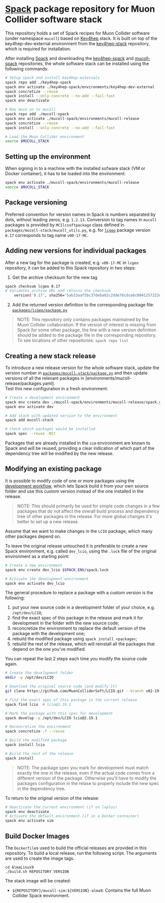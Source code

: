 # [Spack](https://github.com/spack/spack) package repository for Muon Collider software stack

This repository holds a set of Spack recipes for Muon Collider software (under namespace `mucoll`) based on [Key4hep](https://key4hep.github.io/key4hep-doc/) stack. It is built on top of the key4hep-dev-external environment from the [key4hep-stack](https://github.com/key4hep/key4hep-spack) repository, which is required for installation.

After installing [Spack](https://github.com/key4hep/spack) and downloading the [key4hep-spack](https://github.com/key4hep/key4hep-spack) and [mucoll-spack](https://github.com/MuonColliderSoft/mucoll-spack) repositories, the whole software stack can be installed using the following commands:

```bash
# Setup spack and install key4hep-externals
spack repo add ./key4hep-spack
spack env activate ./key4hep-spack/environments/key4hep-dev-external
spack concretize --reuse
spack install --only-concrete --no-add --fail-fast
spack env deactivate

# Now move on to mucoll
spack repo add ./mucoll-spack
spack env activate ./mucoll-spack/environments/mucoll-release
spack concretize --reuse
spack install --only-concrete --no-add --fail-fast

# Load the Muon Collider environment
source $MUCOLL_STACK
```

## Setting up the environment

When signing in to a machine with the installed sofware stack (VM or Docker container), it has to be loaded into the environment:

```bash
spack env activate ./mucoll-spack/environments/mucoll-release
source $MUCOLL_STACK
```

## Package versioning

Preferred convention for version names in Spack is numbers separated by dots, without leading zeros, e.g. `1.2.13`.
Conversion to tag names in `mucoll` packages is provided by `MCIlcsoftpackage` class defined in `packages/mucoll-stack/mucoll_utils.py`, e.g. for [`lcgeo`](https://github.com/MuonColliderSoft/lcgeo/releases/tag/v00-17-MC) package version `0.17` corresponds to tag name `v00-17-MC`.


## Adding new versions for individual packages

After a new tag for the package is created, e.g. `v00-17-MC` in `lcgeo` repository, it can be added to this Spack repository in two steps:

1. Get the archive checksum for the new tag
```bash
spack checksum lcgeo 0.17
# Validates archive URL and returns the checksum
    version('0.17', sha256='5ab33aaf5bc37deba82c2dde78cdce6c0041257222ed7ea052ecdd388a41cf9b')
```

2. Add the returned version definition to the corresponding package file: [`packages/lcgeo/package.py`](packages/lcgeo/package.py)

> NOTE: This repository only contains packages maintained by the Muon Collider collaboration.
> If the version of interest is missing from Spack for some other package, the line with a new version definition should be added to the package file in the corresponding repository.  
> To see locations of other repositories: `spack repo list`

## Creating a new stack release

To introduce a new release version for the whole software stack, update the version number in [`packages/mucoll-stack/package.py`](packages/mucoll-stack/package.py) and then update versions of all the relevant packages in [environments/mucoll-release/packages.yaml].  
Test this new configuration in a fresh environment:
```bash
# Create a development environment
spack env create dev ./mucoll-spack/environments/mucoll-release/spack.yaml
spack env activate dev

# Add stack with updated version to the environment
spack add mucoll-stack

# Check which packages would be installed
spack spec --reuse -NIt
```

Packages that are already installed in the `sim` environment are known to Spack and will be reused, providing a clear indication of which part of the dependency tree will be modified by the new release.

## Modifying an existing package

It is possible to modify code of one or more packages using the [development workflow](https://spack-tutorial.readthedocs.io/en/latest/tutorial_developer_workflows.html), which lets Spack build it from your own source folder and use this custom version instead of the one installed in the release.

> NOTE: This should primarily be used for simple code changes in a few packages that do not affect the overall build process and dependency tree of other packages in the release. For more global changes it's better to set up a new release.

Assume that we want to make changes in the `LCIO` package, which many other packages depend on.

To leave the original release untouched it is preferable to create a new Spack environment, e.g. called `dev_lcio`, using the `.lock` file of the original environment as a starting point:

```bash
# Create a new environment
spack env create dev_lcio $SPACK_ENV/spack.lock

# Activate the development environment
spack env activate dev_lcio
```

The general procedure to replace a package with a custom version is the following:
1. put your new source code in a development folder of your choice, e.g. `/opt/dev/LCIO`;
2. find the exact spec of this package in the release and mark it for development in the folder with the new source code;
3. reconcretize the environment to replace the default version of the package with the development one;
4. rebuild the modified package using `spack install <package>`;
5. rebuild the rest of the release, which will reinstall all the packages that depend on the one you've modified.

You can repeat the last 2 steps each time you modify the source code again.

```bash
# Create the development folder
mkdir -p /opt/dev/LCIO

# Download the original source code (and modify it)
git clone https://github.com/MuonColliderSoft/LCIO.git --branch v02-19-01-MC

# Find the exact spec of this package in the current release
spack find lcio  # lcio@2.19.1

# Mark the package with this spec for development
spack develop -p /opt/dev/LCIO lcio@2.19.1

# Reconcretize the environment
spack concretize -f --reuse

# Build the modified package
spack install lcio

# Build the rest of the release
spack install
```

> NOTE: The package spec you mark for development must match exactly the one in the release, even if the actual code comes from a different version of the package. Otherwise you'll have to modify the packages configuration in the relase to properly include the new spec in the dependency tree.

To return to the original version of the release:
```bash
# Deactivate the current environment (if on lxplus)
spack env deactivate
# Activate the default environment (if in a Docker container)
spack env activate sim
```

## Build Docker Images

The `Dockerfile`s used to build the official releases are provided in this repository. To build a local release, run the following script. The arguments are used to create the image tags.

```shell
cd AlmaLinux9
./build.sh REPOSITORY VERSION
```

The stack image will be created:
- `${REPOSITORY}/mucoll-sim:${VERSION}-alma9`: Contains the full Muon Collider Spack environment.
